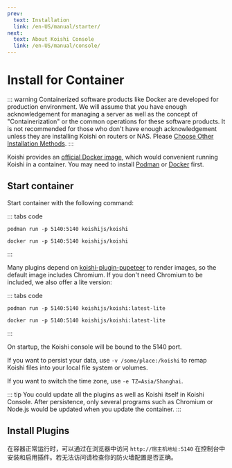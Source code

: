 ```yaml
---
prev:
  text: Installation
  link: /en-US/manual/starter/
next:
  text: About Koishi Console
  link: /en-US/manual/console/
---
```


# Install for Container

::: warning
Containerized software products like Docker are developed for production environment. We will assume that you have enough acknowledgement for managing a server as well as the concept of "Containerization" or the common operations for these software products. It is not recommended for those who don't have enough acknowledgement unless they are installing Koishi on routers or NAS. Please [Choose Other Installation Methods](./index.md).
:::

Koishi provides an [official Docker image](https://hub.docker.com/r/koishijs/koishi), which would convenient running Koishi in a container. You may need to install [Podman](https://podman.io) or [Docker](https://www.docker.com) first.

## Start container

Start container with the following command:

::: tabs code
```podman
podman run -p 5140:5140 koishijs/koishi
```
```docker
docker run -p 5140:5140 koishijs/koishi
```
:::

Many plugins depend on [koishi-plugin-pupeteer](https://www.npmjs.com/package/koishi-plugin-puppeteer) to render images, so the default image includes Chromium. If you don't need Chromium to be included, we also offer a lite version:

::: tabs code
```podman
podman run -p 5140:5140 koishijs/koishi:latest-lite
```
```docker
docker run -p 5140:5140 koishijs/koishi:latest-lite
```
:::

On startup, the Koishi console will be bound to the 5140 port.

If you want to persist your data, use `-v /some/place:/koishi` to remap Koishi files into your local file system or volumes.

If you want to switch the time zone, use `-e TZ=Asia/Shanghai`.

::: tip
You could update all the plugins as well as Koishi itself in Koishi Console. After persistence, only several programs such as Chromium or Node.js would be updated when you update the container.
:::

## Install Plugins

在容器正常运行时，可以通过在浏览器中访问 `http://宿主机地址:5140` 在控制台中安装和启用插件。若无法访问请检查你的防火墙配置是否正确。
